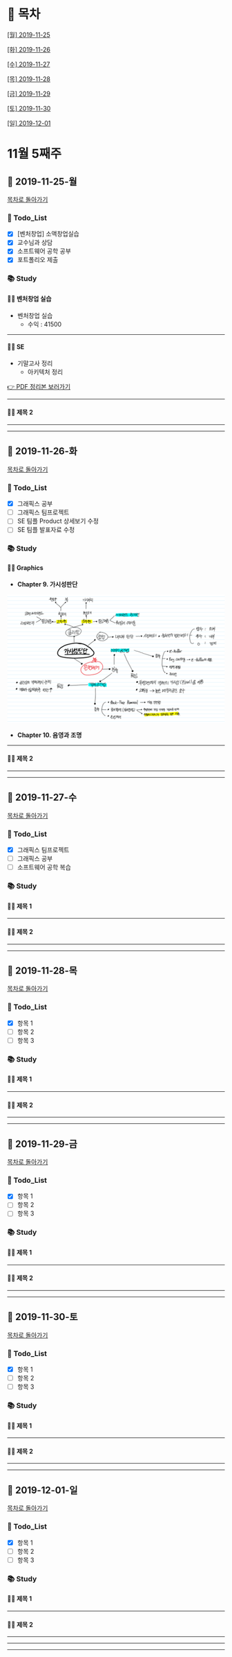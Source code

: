 # 📑 목차

[[월] 2019-11-25](#-2019-11-25-월)

[[화] 2019-11-26](#-2019-11-26-화)

[[수] 2019-11-27](#-2019-11-27-수)

[[목] 2019-11-28](#-2019-11-28-목)

[[금] 2019-11-29](#-2019-11-29-금)

[[토] 2019-11-30](#-2019-11-30-토)

[[일] 2019-12-01](#-2019-12-01-일)



# 11월 5째주

## 📆 2019-11-25-월

[목차로 돌아가기](#-목차)

### 📑 Todo_List

- [x] [벤처창업] 소액창업실습
- [x] 교수님과 상담
- [x] 소프트웨어 공학 공부
- [x] 포트폴리오 제출

### 📚 Study

#### 🐱‍👤 벤처창업 실습

* 벤처창업 실습
  * 수익 : 41500

-------

#### 🐱‍👤 SE 

* 기말고사 정리
  * 아키텍처 정리

<a href="./pdf/기말고사 정리.pdf">👉 PDF 정리본 보러가기</a>

---------------

#### 🐱‍👤 제목 2



-----------



---------



## 📆 2019-11-26-화

[목차로 돌아가기](#-목차)

### 📑 Todo_List

- [x] 그래픽스 공부
- [ ] 그래픽스 팀프로젝트
- [ ] SE 팀플 Product 상세보기 수정
- [ ] SE 팀플 발표자료 수정

### 📚 Study

#### 🐱‍👤 Graphics 

* **Chapter 9. 가시성판단**

<img src="./img/20191126_그래픽스.png"/>

* **Chapter 10. 음영과 조명**



------

#### 🐱‍👤 제목 2



------



------------



## 📆 2019-11-27-수

[목차로 돌아가기](#-목차)

### 📑 Todo_List

- [x] 그래픽스 팀프로젝트
- [ ] 그래픽스 공부
- [ ] 소프트웨어 공학 복습

### 📚 Study

#### 🐱‍👤 제목 1



------

#### 🐱‍👤 제목 2



------



-----------



## 📆 2019-11-28-목

[목차로 돌아가기](#-목차)

### 📑 Todo_List

- [x] 항목 1
- [ ] 항목 2
- [ ] 항목 3

### 📚 Study

#### 🐱‍👤 제목 1



------

#### 🐱‍👤 제목 2



------



-------------



## 📆 2019-11-29-금

[목차로 돌아가기](#-목차)

### 📑 Todo_List

- [x] 항목 1
- [ ] 항목 2
- [ ] 항목 3

### 📚 Study

#### 🐱‍👤 제목 1



------

#### 🐱‍👤 제목 2



------



--------------



## 📆 2019-11-30-토

[목차로 돌아가기](#-목차)

### 📑 Todo_List

- [x] 항목 1
- [ ] 항목 2
- [ ] 항목 3

### 📚 Study

#### 🐱‍👤 제목 1



------

#### 🐱‍👤 제목 2



------



--------------



## 📆 2019-12-01-일

[목차로 돌아가기](#-목차)

### 📑 Todo_List

- [x] 항목 1
- [ ] 항목 2
- [ ] 항목 3

### 📚 Study

#### 🐱‍👤 제목 1



------

#### 🐱‍👤 제목 2



------



--------------



-----------

